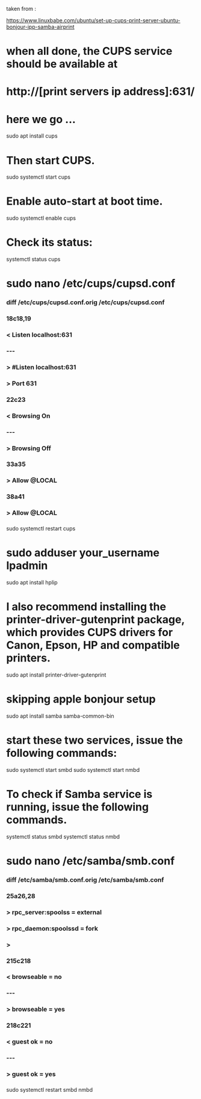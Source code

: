 taken from :

https://www.linuxbabe.com/ubuntu/set-up-cups-print-server-ubuntu-bonjour-ipp-samba-airprint

# when all done, the CUPS service should be available at

# http://[print servers ip address]:631/


# here we go ...

sudo apt install cups

# Then start CUPS.

sudo systemctl start cups

# Enable auto-start at boot time.

sudo systemctl enable cups

# Check its status:

systemctl status cups

# sudo nano /etc/cups/cupsd.conf

###   diff /etc/cups/cupsd.conf.orig /etc/cups/cupsd.conf
###   18c18,19
###   < Listen localhost:631
###   ---
###   > #Listen localhost:631
###   > Port 631
###   22c23
###   < Browsing On
###   ---
###   > Browsing Off
###   33a35
###   >   Allow @LOCAL
###   38a41
###   >   Allow @LOCAL
###
###

sudo systemctl restart cups

# sudo adduser your_username lpadmin

sudo apt install hplip

# I also recommend installing the printer-driver-gutenprint package, which provides CUPS drivers for Canon, Epson, HP and compatible printers.

sudo apt install printer-driver-gutenprint

# skipping apple bonjour setup

sudo apt install samba samba-common-bin

# start these two services, issue the following commands:
sudo systemctl start smbd
sudo systemctl start nmbd

# To check if Samba service is running, issue the following commands.
systemctl status smbd
systemctl status nmbd

# sudo nano /etc/samba/smb.conf


###   diff /etc/samba/smb.conf.orig /etc/samba/smb.conf
###   25a26,28
###   > rpc_server:spoolss = external
###   > rpc_daemon:spoolssd = fork
###   >
###   215c218
###   <    browseable = no
###   ---
###   >    browseable = yes
###   218c221
###   <    guest ok = no
###   ---
###   >    guest ok = yes
###






sudo systemctl restart smbd nmbd